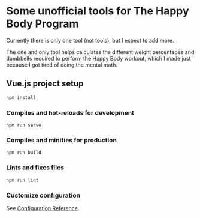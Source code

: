 # Some unofficial tools for The Happy Body Program

Currently there is only one tool (not tools), but I expect to add more.

The one and only tool helps calculates the different weight percentages and dumbbells required to perform the Happy Body workout, which I made just because I got tired of doing the mental math.

## Vue.js project setup

```
npm install
```

### Compiles and hot-reloads for development

```
npm run serve
```

### Compiles and minifies for production

```
npm run build
```

### Lints and fixes files

```
npm run lint
```

### Customize configuration

See [Configuration Reference](https://cli.vuejs.org/config/).
